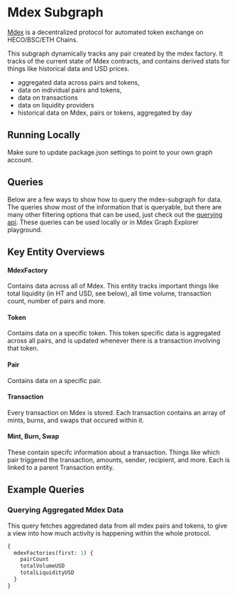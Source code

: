 # Mdex Subgraph

[Mdex](https://mdex.com/) is a decentralized protocol for automated token exchange on HECO/BSC/ETH Chains.

This subgraph dynamically tracks any pair created by the mdex factory. It tracks of the current state of Mdex contracts, and contains derived stats for things like historical data and USD prices.

- aggregated data across pairs and tokens,
- data on individual pairs and tokens,
- data on transactions
- data on liquidity providers
- historical data on Mdex, pairs or tokens, aggregated by day

## Running Locally

Make sure to update package.json settings to point to your own graph account.

## Queries

Below are a few ways to show how to query the mdex-subgraph for data. The queries show most of the information that is queryable, but there are many other filtering options that can be used, just check out the [querying api](https://graph.mdex.one/subgraphs/name/mdex/swap/graphql). These queries can be used locally or in Mdex Graph Explorer playground.

## Key Entity Overviews

#### MdexFactory

Contains data across all of Mdex. This entity tracks important things like total liquidity (in HT and USD, see below), all time volume, transaction count, number of pairs and more.

#### Token

Contains data on a specific token. This token specific data is aggregated across all pairs, and is updated whenever there is a transaction involving that token.

#### Pair

Contains data on a specific pair.

#### Transaction

Every transaction on Mdex is stored. Each transaction contains an array of mints, burns, and swaps that occured within it.

#### Mint, Burn, Swap

These contain specifc information about a transaction. Things like which pair triggered the transaction, amounts, sender, recipient, and more. Each is linked to a parent Transaction entity.

## Example Queries

### Querying Aggregated Mdex Data

This query fetches aggredated data from all mdex pairs and tokens, to give a view into how much activity is happening within the whole protocol.

```graphql
{
  mdexFactories(first: 1) {
    pairCount
    totalVolumeUSD
    totalLiquidityUSD
  }
}
```
